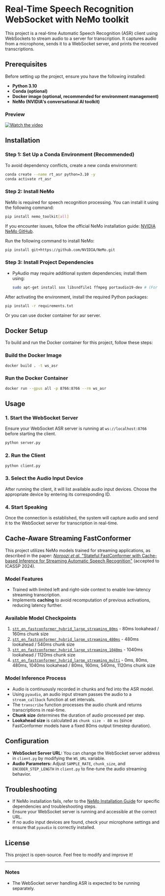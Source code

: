 # Real-Time Speech Recognition WebSocket with NeMo toolkit

This project is a real-time Automatic Speech Recognition (ASR) client using WebSockets to stream audio to a server for transcription. It captures audio from a microphone, sends it to a WebSocket server, and prints the received transcriptions.

## Prerequisites

Before setting up the project, ensure you have the following installed:

- **Python 3.10**
- **Conda (optional)**
- **Docker image (optional, recommended for environment management)**
- **NeMo (NVIDIA's conversational AI toolkit)**

### Preview

[![Watch the video](http://img.youtube.com/vi/1oNuXB4Yptg/0.jpg)](https://youtu.be/1oNuXB4Yptg)

## Installation

### Step 1: Set Up a Conda Environment (Recommended)

To avoid dependency conflicts, create a new conda environment:

```bash
conda create --name rt_asr python=3.10 -y
conda activate rt_asr
```

### Step 2: Install NeMo

NeMo is required for speech recognition processing. You can install it using the following command:

```bash
pip install nemo_toolkit[all]
```

If you encounter issues, follow the official NeMo installation guide: [NVIDIA NeMo GitHub](https://github.com/NVIDIA/NeMo).

Run the following command to install NeMo:

```bash
pip install git+https://github.com/NVIDIA/NeMo.git
```

### Step 3: Install Project Dependencies

- PyAudio may require additional system dependencies; install them using:
  ```bash
  sudo apt-get install sox libsndfile1 ffmpeg portaudio19-dev # (For Linux)
  ```
  
After activating the environment, install the required Python packages:

```bash
pip install -r requirements.txt
```

Or you can use docker container for asr server.

## Docker Setup

To build and run the Docker container for this project, follow these steps:

### Build the Docker Image

```bash
docker build . -t ws_asr
```

### Run the Docker Container
```bash
docker run --gpus all -p 8766:8766 --rm ws_asr
```

## Usage

### 1. Start the WebSocket Server

Ensure your WebSocket ASR server is running at `ws://localhost:8766` before starting the client.

```bash
python server.py
```

### 2. Run the Client

```bash
python client.py
```

### 3. Select the Audio Input Device

After running the client, it will list available audio input devices. Choose the appropriate device by entering its corresponding ID.

### 4. Start Speaking

Once the connection is established, the system will capture audio and send it to the WebSocket server for transcription in real-time.

## Cache-Aware Streaming FastConformer

This project utilizes NeMo models trained for streaming applications, as described in the paper: [*Noroozi et al.* "Stateful FastConformer with Cache-based Inference for Streaming Automatic Speech Recognition"](https://arxiv.org/abs/2312.17279) (accepted to ICASSP 2024).

### Model Features

- Trained with limited left and right-side context to enable low-latency streaming transcription.
- Implements **caching** to avoid recomputation of previous activations, reducing latency further.

### Available Model Checkpoints

1) [`stt_en_fastconformer_hybrid_large_streaming_80ms`](https://ngc.nvidia.com/catalog/models/nvidia:nemo:stt_en_fastconformer_hybrid_large_streaming_80ms) - 80ms lookahead / 160ms chunk size
2) [`stt_en_fastconformer_hybrid_large_streaming_480ms`](https://ngc.nvidia.com/catalog/models/nvidia:nemo:stt_en_fastconformer_hybrid_large_streaming_480ms) - 480ms lookahead / 540ms chunk size
3) [`stt_en_fastconformer_hybrid_large_streaming_1040ms`](https://ngc.nvidia.com/catalog/models/nvidia:nemo:stt_en_fastconformer_hybrid_large_streaming_1040ms) - 1040ms lookahead / 1120ms chunk size
4) [`stt_en_fastconformer_hybrid_large_streaming_multi`](https://ngc.nvidia.com/catalog/models/nvidia:nemo:stt_en_fastconformer_hybrid_large_streaming_multi) - 0ms, 80ms, 480ms, 1040ms lookahead / 80ms, 160ms, 540ms, 1120ms chunk size

### Model Inference Process

- Audio is continuously recorded in chunks and fed into the ASR model.
- Using `pyaudio`, an audio input stream passes the audio to a `stream_callback` function at set intervals.
- The `transcribe` function processes the audio chunk and returns transcriptions in real-time.
- **Chunk size** determines the duration of audio processed per step.
- **Lookahead size** is calculated as `chunk size - 80 ms` (since FastConformer models have a fixed 80ms output timestep duration).

## Configuration

- **WebSocket Server URL:** You can change the WebSocket server address in `client.py` by modifying the `WS_URL` variable.
- **Audio Parameters:** Adjust `SAMPLE_RATE`, `chunk_size`, and `ENCODER_STEP_LENGTH` in `client.py` to fine-tune the audio streaming behavior.

## Troubleshooting

- If NeMo installation fails, refer to the [NeMo Installation Guide](https://github.com/NVIDIA/NeMo) for specific dependencies and troubleshooting steps.
- Ensure your WebSocket server is running and accessible at the correct URL.
- If no audio input devices are found, check your microphone settings and ensure that `pyaudio` is correctly installed.

## License

This project is open-source. Feel free to modify and improve it!

---

### Notes
- The WebSocket server handling ASR is expected to be running separately.


